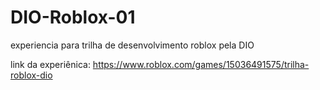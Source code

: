 # DIO-Roblox-01
experiencia para trilha de desenvolvimento roblox pela DIO

link da experiênica: https://www.roblox.com/games/15036491575/trilha-roblox-dio

